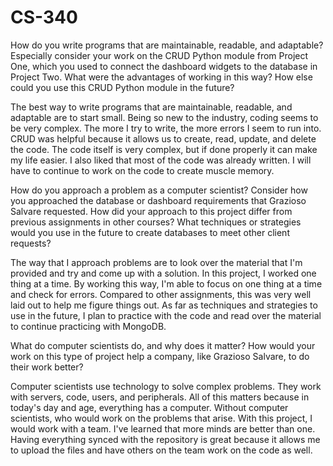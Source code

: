 # CS-340

How do you write programs that are maintainable, readable, and adaptable? Especially consider your work on the CRUD Python module from Project One, which you used to connect the dashboard widgets to the database in Project Two. What were the advantages of working in this way? How else could you use this CRUD Python module in the future?

The best way to write programs that are maintainable, readable, and adaptable are to start small. Being so new to the industry, coding seems to be very complex. The more I try to write, the more errors I seem to run into. CRUD was helpful because it allows us to create, read, update, and delete the code. The code itself is very complex, but if done properly it can make my life easier. I also liked that most of the code was already written. I will have to continue to work on the code to create muscle memory.

How do you approach a problem as a computer scientist? Consider how you approached the database or dashboard requirements that Grazioso Salvare requested. How did your approach to this project differ from previous assignments in other courses? What techniques or strategies would you use in the future to create databases to meet other client requests?

The way that I approach problems are to look over the material that I'm provided and try and come up with a solution. In this project, I worked one thing at a time. By working this way, I'm able to focus on one thing at a time and check for errors. Compared to other assignments, this was very well laid out to help me figure things out. As far as techniques and strategies to use in the future, I plan to practice with the code and read over the material to continue practicing with MongoDB. 

What do computer scientists do, and why does it matter? How would your work on this type of project help a company, like Grazioso Salvare, to do their work better?

Computer scientists use technology to solve complex problems. They work with servers, code, users, and peripherals. All of this matters because in today's day and age, everything has a computer. Without computer scientists, who would work on the problems that arise. With this project, I would work with a team. I've learned that more minds are better than one. Having everything synced with the repository is great because it allows me to upload the files and have others on the team work on the code as well. 
